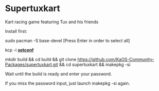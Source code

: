 # Supertuxkart
Kart racing game featuring Tux and his friends

Install first: 

sudo pacman -S base-devel 
[Press Enter in order to select all]

kcp -i [**setconf**](https://github.com/KaOS-Community-Packages/setconf)

mkdir build && cd build && git clone https://github.com/KaOS-Community-Packages/supertuxkart.git && cd supertuxkart && makepkg -si

Wait until the build is ready and enter your password.

If you miss the password input, just launch makepkg -si again.
